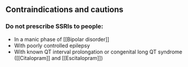 ## Contraindications and cautions
### Do not prescribe SSRIs to people:
- In a manic phase of [[Bipolar disorder]]
- With poorly controlled epilepsy
- With known QT interval prolongation or congenital long QT syndrome ([[Citalopram]] and [[Escitalopram]])